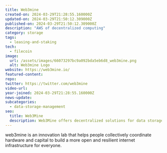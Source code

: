 ```yaml
---
title: Web3mine
created-on: 2024-03-29T21:28:55.160000Z
updated-on: 2024-03-29T21:50:12.309000Z
published-on: 2024-03-29T21:50:12.309000Z
description: "AWS of decentralized computing"
category: storage
tags:
  - leasing-and-staking
tech:
  - filecoin
image:
  url: /assets/images/66073297bc9a092bda5eb6d8_web3mine.png
  alt: Web3mine Logo
website: https://web3mine.io/
featured-content:
repo:
twitter: https://twitter.com/web3mine
video-url:
year-joined: 2024-03-29T21:28:55.160000Z
news-update:
subcategories:
  - data-storage-management
seo:
  title: Web3Mine
  description: Web3Mine offers decentralized solutions for data storage and management.
---
```


web3mine is an innovation lab that​ helps people collectively coordinate hardware and capital to build a more open and resilient internet infrastructure for everyone.
